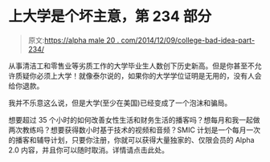 # 上大学是个坏主意，第 234 部分

> 原文:[https://alpha male 20 . com/2014/12/09/college-bad-idea-part-234/](https://alphamale20.com/2014/12/09/college-bad-idea-part-234/)

从事清洁工和零售业等劣质工作的大学毕业生人数创下历史新高。但是你甚至不允许质疑你必须上大学！就像泰尔说的，如果你的大学学位证明是无用的，没有人会给你退款。

我并不乐意这么说，但是大学(至少在美国)已经变成了一个泡沫和骗局。

想要超过 35 个小时的如何改善女性生活和财务生活的播客吗？想每月和我一起做两次教练吗？想要获得数小时基于技术的视频和音频？SMIC 计划是一个每月一次的播客和辅导计划，只要你注册，你就可以获得大量独家的、仅限会员的 Alpha 2.0 内容，并且你可以随时取消。详情请点击此处。